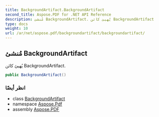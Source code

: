 ```yaml
---
title: BackgroundArtifact.BackgroundArtifact
second_title: Aspose.PDF for .NET API Reference
description: مُنشئ BackgroundArtifact. يُهيئ كائن BackgroundArtifact
type: docs
weight: 10
url: /ar/net/aspose.pdf/backgroundartifact/backgroundartifact/
---
```

## مُنشئ BackgroundArtifact

يُهيئ كائن BackgroundArtifact.

```csharp
public BackgroundArtifact()
```

### انظر أيضًا

* class [BackgroundArtifact](../)
* namespace [Aspose.Pdf](../../../aspose.pdf/)
* assembly [Aspose.PDF](../../../)